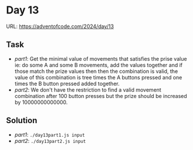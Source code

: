 # Day 13

URL: https://adventofcode.com/2024/day/13

## Task
* _part1_: Get the minimal value of movements that satisfies the prise value ie: do some A and some B movements, add the values together and if those match the prize values then then the combination is valid, the value of this combination is tree times the A buttons pressed and one times the B button pressed added together.
* _part2_: We don't have the restriction to find a valid movement combination after 100 button presses but the prize should be increased by 10000000000000.

## Solution
* _part1_: `./day13part1.js input`
* _part2_: `./day13part2.js input`
